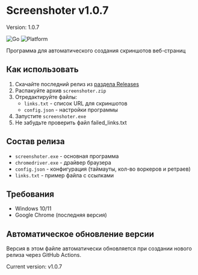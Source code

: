 # Screenshoter v1.0.7
Version: 1.0.7

![Go](https://img.shields.io/badge/Go-1.24+-blue)
![Platform](https://img.shields.io/badge/Platform-Windows-lightgrey)

Программа для автоматического создания скриншотов веб-страниц

## Как использовать

1. Скачайте последний релиз из [раздела Releases](https://github.com/Kiveri/screenshoter/releases)
2. Распакуйте архив `screenshoter.zip`
3. Отредактируйте файлы:
    - `links.txt` - список URL для скриншотов
    - `config.json` - настройки программы
4. Запустите `screenshoter.exe`
5. Не забудьте проверить файл failed_links.txt

## Состав релиза
- `screenshoter.exe` - основная программа
- `chromedriver.exe` - драйвер браузера
- `config.json` - конфигурация (таймауты, кол-во воркеров и ретраев)
- `links.txt` - пример файла с ссылками

## Требования
- Windows 10/11
- Google Chrome (последняя версия)

## Автоматическое обновление версии
Версия в этом файле автоматически обновляется при создании нового релиза через GitHub Actions.

<!-- Эти строки важны для автообновления -->
Current version: v1.0.7
<!-- End version marker -->
